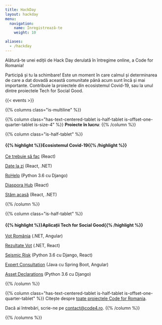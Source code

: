 ```yaml
---
title: HackDay
layout: hackday
menu:
  navigation:
    name: Înregistrează-te
    weight: 10

aliases:
  - /hackday
---
```


Alătură-te unei ediții de Hack Day derulată în întregime online, a Code for Romania!

Participă și tu la schimbare! Este un moment în care calmul și determinarea de care a dat dovadă această comunitate până acum sunt încă și mai importante. Contribuie la proiectele din ecosistemul Covid-19, sau la unul dintre proiectele Tech for Social Good. 

{{< events >}}

{{% columns class="is-multiline" %}}

{{% column class="has-text-centered-tablet is-half-tablet is-offset-one-quarter-tablet is-size-4" %}}
**Proiecte în lucru**:
{{% /column %}}


{{% column class="is-half-tablet" %}}
#### {{% highlight %}}Ecosistemul Covid-19{{% /highlight %}}

[Ce trebuie să fac](https://github.com/orgs/code4romania/projects/26) (React)

[Date la zi](https://github.com/code4romania/date-la-zi/projects/1) (React, .NET)

[RoHelp](https://github.com/code4romania/diaspora-hub/projects/1) (Python 3.6 cu Django)

[Diaspora Hub](https://github.com/code4romania/diaspora-hub/projects/1) (React)

[Stăm acasă](https://github.com/code4romania/stam-acasa/projects/1) (React, .NET)

{{% /column %}}


{{% column class="is-half-tablet" %}}
#### {{% highlight %}}Aplicații Tech for Social Good{{% /highlight %}}

[Vot România](https://github.com/orgs/code4romania/projects/25) (.NET, Angular)

[Rezultate Vot](https://github.com/orgs/code4romania/projects/18) (.NET, React)

[Seismic Risk](https://github.com/orgs/code4romania/projects/16) (Python 3.6 cu Django, React)

[Expert Consultation](https://github.com/orgs/code4romania/projects/15) (Java cu Spring Boot, Angular)

[Asset Declarations](https://github.com/orgs/code4romania/projects/10) (Python 3.6 cu Django)

{{% /column %}}

{{% column class="has-text-centered-tablet is-half-tablet is-offset-one-quarter-tablet" %}}
Citește despre [toate proiectele Code for Romania](https://bit.ly/2SREoGf).

Dacă ai întrebări, scrie-ne pe [contact@code4.ro](mailto:contact@code4.ro).
{{% /column %}}

{{% /columns %}}
